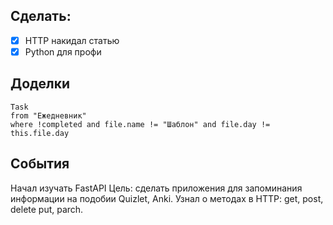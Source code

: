 ## Cделать:

- [x]  HTTP накидал статью
- [x] Python для профи
## Доделки 
```dataview
Task
from "Ежедневник"
where !completed and file.name != "Шаблон" and file.day != this.file.day
```
## События

Начал изучать FastAPI
Цель: сделать приложения для запоминания информации на подобии Quizlet, Anki.
Узнал о методах в HTTP: get, post, delete put, parch. 

